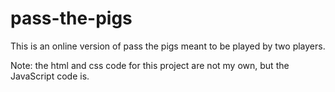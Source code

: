 # pass-the-pigs


This is an online version of pass the pigs meant to be played by two players.

Note: the html and css code for this project are not my own, but the JavaScript code is.